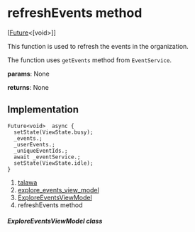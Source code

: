 
<div>

# refreshEvents method

</div>


[[Future](https://api.flutter.dev/flutter/dart-core/Future-class.html)\<[void\>]]




This function is used to refresh the events in the organization.

The function uses `getEvents` method from `EventService`.

**params**: None

**returns**: None



## Implementation

``` language-dart
Future<void>  async {
  setState(ViewState.busy);
  _events.;
  _userEvents.;
  _uniqueEventIds.;
  await _eventService.;
  setState(ViewState.idle);
}
```







1.  [talawa](../../index.md)
2.  [explore_events_view_model](../../view_model_after_auth_view_models_event_view_models_explore_events_view_model/)
3.  [ExploreEventsViewModel](../../view_model_after_auth_view_models_event_view_models_explore_events_view_model/ExploreEventsViewModel-class.md)
4.  refreshEvents method

##### ExploreEventsViewModel class







